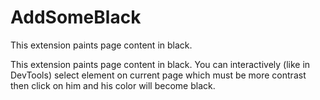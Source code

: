 # AddSomeBlack

This extension paints page content in black.

This extension paints page content in black. You can interactively (like in DevTools) select element on current page 
which must be more contrast then click on him and his color will become black. 
